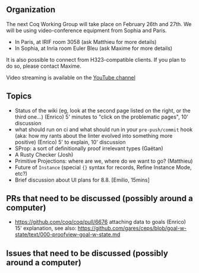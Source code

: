 Organization
------------

The next Coq Working Group will take place on February 26th and 27th.
We will be using video-conference equipment from Sophia and Paris.

- In Paris, at IRIF room 3058 (ask Matthieu for more details)
- In Sophia, at Inria room Euler Bleu (ask Maxime for more details)

It is also possible to connect from H323-compatible clients. If you plan
to do so, please contact Maxime.

Video streaming is available on the [YouTube channel](https://www.youtube.com/channel/UCbJo6gYYr0OF18x01M4THdQ)

Topics
------

- Status of the wiki (eg, look at the second page listed on the right, or the third one...) (Enrico) 5' minutes to "click on the problematic pages", 10' discussion
- what should run on ci and what should run in your `pre-push/commit` hook (aka: how my rants about the linter evolved into something more positive) (Enrico) 5' to explain, 10' discussion
- SProp: a sort of definitionally proof irrelevant types (Gaëtan)
- A Rusty Checker (Josh)
- Primitive Projections: where are we, where do we want to go? (Matthieu)
- Future of `Instance` (special `{}` syntax for records, Refine Instance Mode, etc?)
- Brief discussion about UI plans for 8.8. [Emilio, 15mins]

PRs that need to be discussed (possibly around a computer)
----------------------------------------------------------

- https://github.com/coq/coq/pull/6676  attaching data to goals (Enrico) 15' explanation,
  see also: https://github.com/gares/ceps/blob/goal-w-state/text/000-proofview-goal-w-state.md

Issues that need to be discussed (possibly around a computer)
-------------------------------------------------------------


